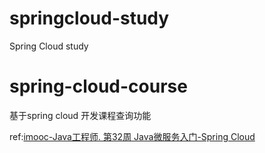 # springcloud-study
Spring Cloud study







# spring-cloud-course

基于spring cloud 开发课程查询功能

ref:[imooc-Java工程师. 第32周  Java微服务入门-Spring Cloud](https://class.imooc.com/java2021#Anchor)





































